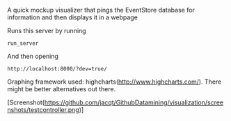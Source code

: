 A quick mockup visualizer that pings the EventStore database for information and then displays it in a webpage

Runs this server by running 


```
run_server
```

And then opening 

```
http://localhost:8000/?dev=true/
```


Graphing framework used: highcharts(http://www.highcharts.com/). There might be better alternatives out there.


[Screenshot(https://github.com/jacqt/GithubDatamining/visualization/screenshots/testcontroller.png)]

